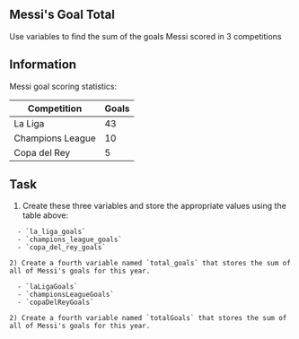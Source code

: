## Messi's Goal Total

Use variables to find the sum of the goals Messi scored in 3 competitions

## Information

Messi goal scoring statistics:

Competition | Goals
-----|------
La Liga | 43
Champions League | 10
Copa del Rey | 5

## Task

1) Create these three variables and store the appropriate values using the table above:

~~~if:python,ruby,rust,prolog
  - `la_liga_goals`  
  - `champions_league_goals`
  - `copa_del_rey_goals`

2) Create a fourth variable named `total_goals` that stores the sum of all of Messi's goals for this year.
~~~

~~~if:javascript,coffeescript,csharp,swift,java
  - `laLigaGoals`  
  - `championsLeagueGoals`
  - `copaDelReyGoals`
  
2) Create a fourth variable named `totalGoals` that stores the sum of all of Messi's goals for this year.
~~~  

